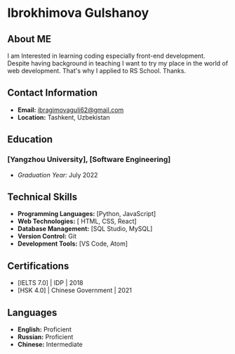 # Ibrokhimova Gulshanoy

## About ME

I am Interested in learning coding especially front-end development. Despite having
background in teaching I want to try my place in the world of web development. That's why I applied to RS School. Thanks.

## Contact Information

- **Email:** ibragimovaguli62@gmail.com
- **Location:** Tashkent, Uzbekistan

## Education

### [Yangzhou University], [Software Engineering]

- _Graduation Year:_ July 2022

## Technical Skills

- **Programming Languages:** [Python, JavaScript]
- **Web Technologies:** [ HTML, CSS, React]
- **Database Management:** [SQL Studio, MySQL]
- **Version Control:** Git
- **Development Tools:** [VS Code, Atom]

## Certifications

- [IELTS 7.0] | IDP | 2018
- [HSK 4.0] | Chinese Government | 2021

## Languages

- **English:** Proficient
- **Russian:** Proficient
- **Chinese:** Intermediate
